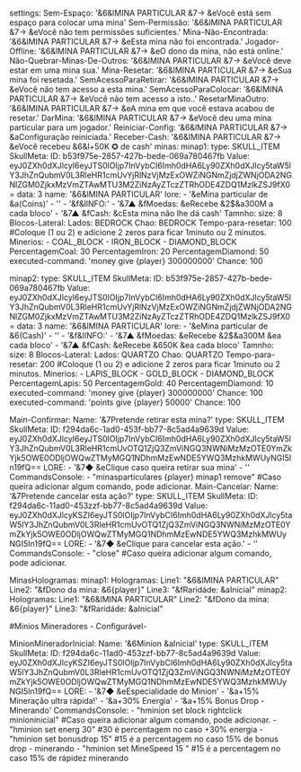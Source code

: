 settings:
    Sem-Espaço: '&6&lMINA PARTICULAR &7-> &eVocê está sem espaço para colocar uma mina'
    Sem-Permissão: '&6&lMINA PARTICULAR &7-> &eVocê não tem permissões suficientes.'
    Mina-Não-Encontrada: '&6&lMINA PARTICULAR &7-> &eEsta mina não foi encontrada.'
    Jogador-Offline: '&6&lMINA PARTICULAR &7-> &eO dono da mina, não está online.'
    Não-Quebrar-Minas-De-Outros: '&6&lMINA PARTICULAR &7-> &eVocê deve estar em uma mina sua.'
    Mina-Resetar: '&6&lMINA PARTICULAR &7-> &eSua mina foi resetada.'
    SemAcessoParaRetirar: '&6&lMINA PARTICULAR &7-> &eVocê não tem acesso a esta mina.'
    SemAcessoParaColocar: '&6&lMINA PARTICULAR &7-> &eVocê não tem acesso a isto..'
    ResetarMinaOutro: '&6&lMINA PARTICULAR &7-> &eA mina em que você estava acabou de resetar.'
    DarMina: '&6&lMINA PARTICULAR &7-> &eVocê deu uma mina particular para um jogador.'
    Reiniciar-Config: '&6&lMINA PARTICULAR &7-> &aConfiguração reiniciada.'
    Receber-Cash: '&6&lMINA PARTICULAR &7-> &eVocê recebeu &6&l+50K ✪ de cash'
minas:
  minap1:
      type: SKULL_ITEM
      SkullMeta:
        ID: b53f975e-2857-427b-bede-069a780467fb
        Value: eyJ0ZXh0dXJlcyI6eyJTS0lOIjp7InVybCI6Imh0dHA6Ly90ZXh0dXJlcy5taW5lY3JhZnQubmV0L3RleHR1cmUvYjRlNzVjMzExOWZiNGNmZjdjZWNjODA2NGNlZGM0ZjkxMzVmZTAwMTU3M2ZiNzAyZTczZTRhODE4ZDQ1MzlkZSJ9fX0=
      data: 3
      name: '&6&lMINA PARTICULAR'
      lore:
      - '&eMina particular de &a(Coins)'
      - ''
      - '&f&lINFO:'
      - '&7▲ &fMoedas: &eRecebe &2$&a300M a cada bloco'
      - '&7▲ &fCash: &cEsta mina não lhe dá cash'
    Tamnho:
      size: 8 
   Blocos-Lateral:
      Lados: BEDROCK
      Chao: BEDROCK
      Tempo-para-resetar: 100 #Coloque (1 ou 2) e adicione 2 zeros para ficar 1minuto ou 2 minutos.
      Minerios:
      - COAL_BLOCK
      - IRON_BLOCK
      - DIAMOND_BLOCK
   PercentagemCoal: 30
   PercentagemIron: 20
   PercentagemDiamond: 50
   executed-command: 'money give {player} 300000000'
   Chance: 100

  minap2:
      type: SKULL_ITEM
      SkullMeta:
        ID: b53f975e-2857-427b-bede-069a780467fb
        Value: eyJ0ZXh0dXJlcyI6eyJTS0lOIjp7InVybCI6Imh0dHA6Ly90ZXh0dXJlcy5taW5lY3JhZnQubmV0L3RleHR1cmUvYjRlNzVjMzExOWZiNGNmZjdjZWNjODA2NGNlZGM0ZjkxMzVmZTAwMTU3M2ZiNzAyZTczZTRhODE4ZDQ1MzlkZSJ9fX0=
      data: 3
      name: '&6&lMINA PARTICULAR'
      lore:
      - '&eMina particular de &6(Cash)'
      - ''
      - '&f&lINFO:'
      - '&7▲ &fMoedas: &eRecebe &2$&a300M &ea cada bloco'
      - '&7▲ &fCash: &eRecebe &650K &ea cada bloco'
    Tamnho:
      size: 8
   Blocos-Lateral:
      Lados: QUARTZO
      Chao: QUARTZO
      Tempo-para-resetar: 200 #Coloque (1 ou 2) e adicione 2 zeros para ficar 1minuto ou 2 minutos.
      Minerios:
      - LAPIS_BLOCK
      - GOLD_BLOCK
      - DIAMOND_BLOCK
   PercentagemLapis: 50
   PercentagemGold: 40
   PercentagemDiamond: 10
   executed-command: 'money give {player} 300000000'
   Chance: 100
   executed-command: 'points give {player} 50000'
   Chance: 100

 Main-Confirmar:
        Name: '&7Pretende retirar esta mina?'
        type: SKULL_ITEM
      SkullMeta:
        ID: f294da6c-1ad0-453f-bb77-8c5ad4a9639d
        Value: eyJ0ZXh0dXJlcyI6eyJTS0lOIjp7InVybCI6Imh0dHA6Ly90ZXh0dXJlcy5taW5lY3JhZnQubmV0L3RleHR1cmUvOTQ1ZjQ3ZmViNGQ3NWNiMzMzOTE0YmZkYjk5OWE0ODljOWQwZTMyMGQ1NDhmMzEwNDE5YWQ3MzhkMWUyNGI5In19fQ==
        LORE: 
        - '&7◆ &eClique caso queira retirar sua mina'
        - ''
        CommandsConsole:
          - "minasparticulares {player} minap1 remove" #Caso queira adicionar algum comando, pode adicionar.
 Main-Cancelar:
        Name: '&7Pretende cancelar esta ação?'
        type: SKULL_ITEM
      SkullMeta:
        ID: f294da6c-11ad0-453zzf-bb77-8c5ad4a9639d
        Value: eyJ0ZXh0dXJlcyKSZI6eyJTS0lOIjp7InVybCI6Imh0dHA6Ly90ZXh0dXJlcy5taW5lY3JhZnQubmV0L3RleHR1cmUvOTQ1ZjQ3ZmViNGQ3NWNiMzMzOTE0YmZkYjk5OWE0ODljOWQwZTMyMGQ1NDhmMzEwNDE5YWQ3MzhkMWUyNGI5In19fQ==
        LORE: 
        - '&7◆ &eClique para cancelar esta ação.'
        - ''
        CommandsConsole:
          - "close" #Caso queira adicionar algum comando, pode adicionar.

  MinasHologramas:
       minap1:
        Hologramas:
          Line1: "&6&lMINA PARTICULAR"
          Line2: "&fDono da mina: &6{player}"
          Line3: "&fRaridáde: &aInicial"
       minap2:
        Hologramas:
          Line1: "&6&lMINA PARTICULAR"
          Line2: "&fDono da mina: &6{player}"
          Line3: "&fRaridáde: &aInicial"


#Minios Mineradores - Configurável-

 MinionMineradorInicial:
        Name: '&6Minion &aInicial'
        type: SKULL_ITEM
      SkullMeta:
        ID: f294da6c-11ad0-453zzf-bb77-8c5ad4a9639d
        Value: eyJ0ZXh0dXJlcyKSZI6eyJTS0lOIjp7InVybCI6Imh0dHA6Ly90ZXh0dXJlcy5taW5lY3JhZnQubmV0L3RleHR1cmUvOTQ1ZjQ3ZmViNGQ3NWNiMzMzOTE0YmZkYjk5OWE0ODljOWQwZTMyMGQ1NDhmMzEwNDE5YWQ3MzhkMWUyNGI5In19fQ==
        LORE: 
        - '&7◆ &eEspecialidade do Minion'
        - '&a+15% Mineração ultra rápida!'
        - '&a+30% Energia'
        - '&a+15% Bonus Drop - Minerando'
        CommandsConsole:
          - "hminion set block rightclick minioninicial" #Caso queira adicionar algum comando, pode adicionar.
          - "hminion set energ 30" #30 é percentagem no caso +30% energia
          - "hminion set bonusdrop 15" #15 é a percentagem no caso 15% de bonus drop - minerando
          - "hminion set MineSpeed 15 " #15 é a percentagem no caso 15% de rápidez minerando

